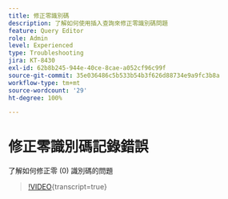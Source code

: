```yaml
---
title: 修正零識別碼
description: 了解如何使用插入查詢來修正零識別碼問題
feature: Query Editor
role: Admin
level: Experienced
type: Troubleshooting
jira: KT-8430
exl-id: 62b8b245-944e-40ce-8cae-a052cf96c99f
source-git-commit: 35e036486c5b533b54b3f626d88734e9a9fc3b8a
workflow-type: tm+mt
source-wordcount: '29'
ht-degree: 100%

---
```


# 修正零識別碼記錄錯誤

了解如何修正零 (0) 識別碼的問題

>[!VIDEO](https://video.tv.adobe.com/v/3440154?quality=12&learn=on&captions=chi_hant){transcript=true}

